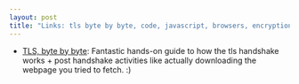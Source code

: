 ```yaml
---
layout: post
title: "Links: tls byte by byte, code, javascript, browsers, encryption"
---
```


* [TLS, byte by byte](https://subtls.pages.dev/): Fantastic hands-on guide to how the tls handshake works + post handshake activities like actually downloading the webpage you tried to fetch. :)
